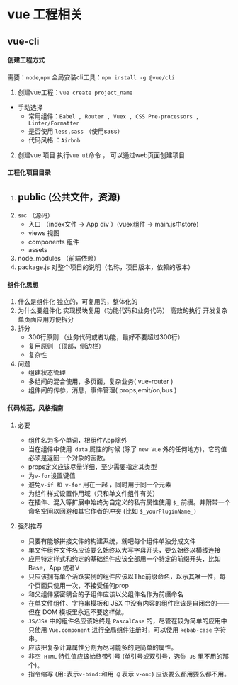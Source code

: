 # vue 工程相关

## vue-cli

#### 创建工程方式

需要：`node`,`npm`
全局安装cli工具：`npm install -g @vue/cli`
1. 创建vue工程：`vue create project_name`

- 手动选择
	- 常用组件：`Babel , Router , Vuex , CSS Pre-processors , Linter/Formatter`
	- 是否使用 `less,sass` （使用sass）
	- 代码风格 ：`Airbnb`
2. 创建vue 项目
	执行`vue ui`命令 ， 可以通过web页面创建项目

	

#### 工程化项目目录
1. public (公共文件，资源)
	- 
2. src （源码）
	- 入口 （index文件 -> App div ）(vuex组件 -> main.js中store)
	- views 视图
	- components 组件
	- assets 
3. node_modules （前端依赖）
4. package.js 对整个项目的说明（名称，项目版本，依赖的版本）

#### 组件化思想
1. 什么是组件化 
	独立的，可复用的，整体化的
2. 为什么要组件化
	实现模块复用（功能代码和业务代码）
	高效的执行
	开发复杂单页面应用方便拆分
3. 拆分
	- 300行原则 （业务代码或者功能，最好不要超过300行）
	- 复用原则 （顶部，侧边栏）
	- 复杂性
4. 问题
	- 组建状态管理
	- 多组间的混合使用，多页面，复杂业务( vue-router )
	- 组件间的传参，消息，事件管理( props,emit/on,bus )

#### 代码规范，风格指南
1. 必要
	- 组件名为多个单词，根组件App除外
	- 当在组件中使用` data` 属性的时候 (除了 `new Vue` 外的任何地方)，它的值必须是返回一个对象的函数。
	- props定义应该尽量详细，至少需要指定其类型
	- 为`v-for`设置键值 
	- 避免`v-if 和 v-for` 用在一起 ，同时用于同一个元素
	- 为组件样式设置作用域（只和单文件组件有关）
	- 在插件、混入等扩展中始终为自定义的私有属性使用 `$_` 前缀。并附带一个命名空间以回避和其它作者的冲突 (比如 `$_yourPluginName_)`

2. 强烈推荐
	- 只要有能够拼接文件的构建系统，就吧每个组件单独分成文件
	- 单文件组件文件名应该要么始终以大写字母开头，要么始终以横线连接
	- 应用特定样式和约定的基础组件应该全部用一个特定的前缀开头，比如Base，App 或者V
	- 只应该拥有单个活跃实例的组件应该以The前缀命名，以示其唯一性，每个页面只使用一次，不接受任何prop
	- 和父组件紧密耦合的子组件应该以父组件名作为前缀命名
	- 在单文件组件、字符串模板和 JSX 中没有内容的组件应该是自闭合的——但在 DOM 模板里永远不要这样做。
	- `JS/JSX` 中的组件名应该始终是 `PascalCase` 的，尽管在较为简单的应用中只使用 `Vue.component` 进行全局组件注册时，可以使用 `kebab-case` 字符串。
	- 应该把复杂计算属性分割为尽可能多的更简单的属性。
	- 非空` HTML` 特性值应该始终带引号 (单引号或双引号，选你` JS` 里不用的那个)。
	- 指令缩写 (用` : `表示` v-bind: `和用` @` 表示 `v-on:`) 应该要么都用要么都不用。




 